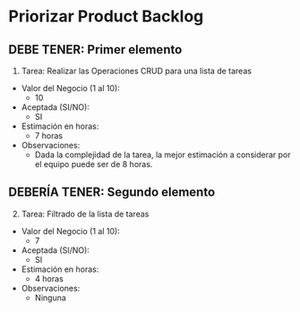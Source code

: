 # Priorizar Product Backlog

## DEBE TENER: Primer elemento

1. Tarea: Realizar las Operaciones CRUD para una lista de tareas

- Valor del Negocio (1 al 10):
  - 10
- Aceptada (SI/NO):
  - SI
- Estimación en horas:
  - 7 horas
- Observaciones:
  - Dada la complejidad de la tarea, la mejor estimación a considerar por el equipo puede ser de 8 horas.

## DEBERÍA TENER: Segundo elemento

2. Tarea: Filtrado de la lista de tareas

- Valor del Negocio (1 al 10):
  - 7
- Aceptada (SI/NO):
  - SI
- Estimación en horas:
  - 4 horas
- Observaciones:
  - Ninguna
